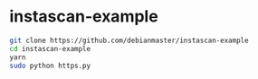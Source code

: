 # instascan-example
```sh
git clone https://github.com/debianmaster/instascan-example
cd instascan-example
yarn
sudo python https.py
```

